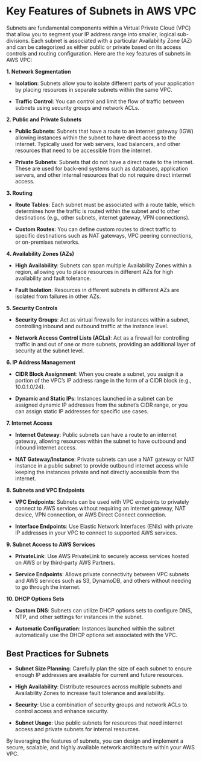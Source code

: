 <h1>Key Features of Subnets in AWS VPC</h1>


Subnets are fundamental components within a Virtual Private Cloud (VPC) that allow you to segment your IP address range into smaller, logical sub-divisions. Each subnet is associated with a particular Availability Zone (AZ) and can be categorized as either public or private based on its access controls and routing configuration. Here are the key features of subnets in AWS VPC:


**1. Network Segmentation**

- **Isolation**: Subnets allow you to isolate different parts of your application by placing resources in separate subnets within the same VPC.
  
- **Traffic Control**: You can control and limit the flow of traffic between subnets using security groups and network ACLs.
  

**2. Public and Private Subnets**

- **Public Subnets**: Subnets that have a route to an internet gateway (IGW) allowing instances within the subnet to have direct access to the internet. Typically used for web servers, load balancers, and other resources that need to be accessible from the internet.

- **Private Subnets**: Subnets that do not have a direct route to the internet. These are used for back-end systems such as databases, application servers, and other internal resources that do not require direct internet access.

**3. Routing**

- **Route Tables**: Each subnet must be associated with a route table, which determines how the traffic is routed within the subnet and to other destinations (e.g., other subnets, internet gateway, VPN connections).

- **Custom Routes**: You can define custom routes to direct traffic to specific destinations such as NAT gateways, VPC peering connections, or on-premises networks.

**4. Availability Zones (AZs)**

- **High Availability**: Subnets can span multiple Availability Zones within a region, allowing you to place resources in different AZs for high availability and fault tolerance.

- **Fault Isolation**: Resources in different subnets in different AZs are isolated from failures in other AZs.

**5. Security Controls**

- **Security Groups**: Act as virtual firewalls for instances within a subnet, controlling inbound and outbound traffic at the instance level.

- **Network Access Control Lists (ACLs)**: Act as a firewall for controlling traffic in and out of one or more subnets, providing an additional layer of security at the subnet level.

**6. IP Address Management**

- **CIDR Block Assignment**: When you create a subnet, you assign it a portion of the VPC’s IP address range in the form of a CIDR block (e.g., 10.0.1.0/24).

- **Dynamic and Static IPs**: Instances launched in a subnet can be assigned dynamic IP addresses from the subnet’s CIDR range, or you can assign static IP addresses for specific use cases.

**7. Internet Access**

- **Internet Gateway**: Public subnets can have a route to an internet gateway, allowing resources within the subnet to have outbound and inbound internet access.

- **NAT Gateway/Instance**: Private subnets can use a NAT gateway or NAT instance in a public subnet to provide outbound internet access while keeping the instances private and not directly accessible from the internet.

**8. Subnets and VPC Endpoints**

- **VPC Endpoints**: Subnets can be used with VPC endpoints to privately connect to AWS services without requiring an internet gateway, NAT device, VPN connection, or AWS Direct Connect connection.

- **Interface Endpoints**: Use Elastic Network Interfaces (ENIs) with private IP addresses in your VPC to connect to supported AWS services.

**9. Subnet Access to AWS Services**

- **PrivateLink**: Use AWS PrivateLink to securely access services hosted on AWS or by third-party AWS Partners.

- **Service Endpoints**: Allows private connectivity between VPC subnets and AWS services such as S3, DynamoDB, and others without needing to go through the internet.

**10. DHCP Options Sets**

- **Custom DNS**: Subnets can utilize DHCP options sets to configure DNS, NTP, and other settings for instances in the subnet.

- **Automatic Configuration**: Instances launched within the subnet automatically use the DHCP options set associated with the VPC.

<h2>Best Practices for Subnets</h2>


- **Subnet Size Planning**: Carefully plan the size of each subnet to ensure enough IP addresses are available for current and future resources.

- **High Availability**: Distribute resources across multiple subnets and Availability Zones to increase fault tolerance and availability.

- **Security**: Use a combination of security groups and network ACLs to control access and enhance security.

- **Subnet Usage**: Use public subnets for resources that need internet access and private subnets for internal resources.

By leveraging the features of subnets, you can design and implement a secure, scalable, and highly available network architecture within your AWS VPC.
